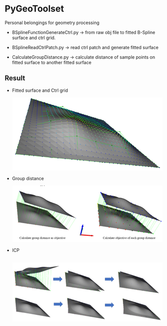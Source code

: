 # PyGeoToolset
Personal belongings for geometry processing


- BSplineFunctionGenerateCtrl.py -> from raw obj file to fitted B-Spline surface and ctrl grid.

- BSplineReadCtrlPatch.py           ->  read ctrl patch and generate fitted surface

- CalculateGroupDistance.py       ->  calculate distance of sample points on fitted surface to  another fitted surface




## Result

- Fitted surface and Ctrl grid

  ![image-20210706013602115](https://raw.githubusercontent.com/YingGwan/TyporaUploadImg/main/typora202107/06/013603-731264.png)

  

- Group distance

  ![image-20210706013152878](https://raw.githubusercontent.com/YingGwan/TyporaUploadImg/main/typora202107/06/013154-406451.png)

  

- ICP

  ​	![image-20210706035608537](https://raw.githubusercontent.com/YingGwan/TyporaUploadImg/main/typora202107/06/035611-434330.png)

  
